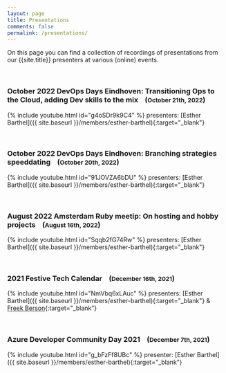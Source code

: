 ```yaml
---
layout: page
title: Presentations
comments: false
permalink: /presentations/
---
```

On this page you can find a collection of recordings of presentations from our {{site.title}} presenters at various (online) events.

&nbsp;

### October 2022 DevOps Days Eindhoven: Transitioning Ops to the Cloud, adding Dev skills to the mix &nbsp;&nbsp;&nbsp;(<small>October 21th, 2022</small>)

{% include youtube.html id="g4oSDr9k9C4" %}
presenters: [Esther Barthel]({{ site.baseurl }}/members/esther-barthel){:target="_blank"}

&nbsp;

### October 2022 DevOps Days Eindhoven: Branching strategies speeddating &nbsp;&nbsp;&nbsp;(<small>October 20th, 2022</small>)

{% include youtube.html id="91JOVZA6bDU" %}
presenters: [Esther Barthel]({{ site.baseurl }}/members/esther-barthel){:target="_blank"}

&nbsp;

### August 2022 Amsterdam Ruby meetip: On hosting and hobby projects &nbsp;&nbsp;&nbsp;(<small>August 16th, 2022</small>)

{% include youtube.html id="Sqqb2fG74Rw" %}
presenters: [Esther Barthel]({{ site.baseurl }}/members/esther-barthel){:target="_blank"}

&nbsp;

### 2021 Festive Tech Calendar &nbsp;&nbsp;&nbsp;(<small>December 16th, 2021</small>)

{% include youtube.html id="NmVbq6xLAuc" %}
presenters: [Esther Barthel]({{ site.baseurl }}/members/esther-barthel){:target="_blank"} & [Freek Berson](https://www.linkedin.com/in/freekberson/){:target="_blank"}

&nbsp;

### Azure Developer Community Day 2021 &nbsp;&nbsp;&nbsp;(<small>December 7th, 2021</small>)

{% include youtube.html id="g_bFzFf8UBc" %}
presenter: [Esther Barthel]({{ site.baseurl }}/members/esther-barthel){:target="_blank"}

&nbsp;


